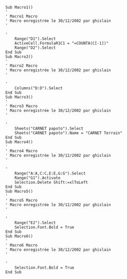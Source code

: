     Sub Macro1()
    '
    ' Macro1 Macro
    ' Macro enregistrée le 30/12/2002 par ghislain
    '

    '
        Range("D1").Select
        ActiveCell.FormulaR1C1 = "=COUNTA(C[-1])"
        Range("D2").Select
    End Sub
    Sub Macro2()
    '
    ' Macro2 Macro
    ' Macro enregistrée le 30/12/2002 par ghislain
    '

    '
        Columns("D:D").Select
    End Sub
    Sub Macro3()
    '
    ' Macro3 Macro
    ' Macro enregistrée le 30/12/2002 par ghislain
    '

    '
        Sheets("CARNET papoto").Select
        Sheets("CARNET papoto").Name = "CARNET Terrain"
    End Sub
    Sub Macro4()
    '
    ' Macro4 Macro
    ' Macro enregistrée le 30/12/2002 par ghislain
    '

    '
        Range("A:A,C:C,E:E,G:G").Select
        Range("G1").Activate
        Selection.Delete Shift:=xlToLeft
    End Sub
    Sub Macro5()
    '
    ' Macro5 Macro
    ' Macro enregistrée le 30/12/2002 par ghislain
    '

    '
        Range("E2").Select
        Selection.Font.Bold = True
    End Sub
    Sub Macro6()
    '
    ' Macro6 Macro
    ' Macro enregistrée le 30/12/2002 par ghislain
    '

    '
        Selection.Font.Bold = True
    End Sub


